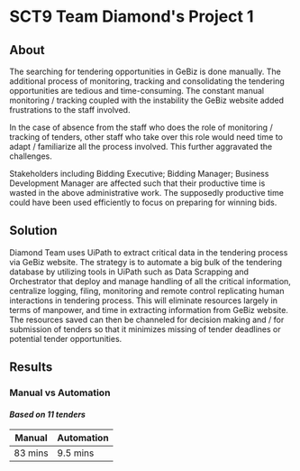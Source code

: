 # SCT9 Team Diamond's Project 1

## About

The searching for tendering opportunities in GeBiz is done manually. The additional process of monitoring, tracking and consolidating the tendering opportunities are tedious and time-consuming. The constant manual monitoring / tracking coupled with the instability the GeBiz website added frustrations to the staff involved.

In the case of absence from the staff who does the role of monitoring / tracking of tenders, other staff who take over this role would need time to adapt / familiarize all the process involved. This further aggravated the challenges.

Stakeholders including Bidding Executive; Bidding Manager; Business Development Manager are affected such that their productive time is wasted in the above administrative work. The supposedly productive time could have been used efficiently to focus on preparing for winning bids. 

## Solution

Diamond Team uses UiPath to extract critical data in the tendering process via GeBiz website. The strategy is to automate a big bulk of the tendering database by utilizing tools in UiPath such as Data Scrapping and Orchestrator that deploy and manage handling of all the critical information, centralize logging, filing, monitoring and remote control replicating human interactions in tendering process.  This will eliminate resources largely in terms of manpower, and time in extracting information from GeBiz website. The resources saved can then be channeled for decision making and / for submission of tenders so that it minimizes missing of tender deadlines or potential tender opportunities.

## Results

### Manual vs Automation
#### *Based on 11 tenders*

| Manual | Automation
|---|---|
| 83 mins | 9.5 mins |